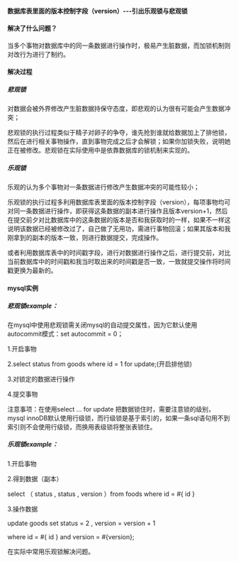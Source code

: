 #### 数据库表里面的版本控制字段（version）---引出乐观锁与悲观锁

#### 解决了什么问题？

当多个事物对数据库中的同一条数据进行操作时，极易产生脏数据，而加锁机制则对改行为进行了制约。

#### 解决过程

##### 悲观锁

对数据会被外界修改产生脏数据持保守态度，即悲观的认为很有可能会产生数据冲突；

悲观锁的执行过程类似于精子对卵子的争夺，谁先抢到谁就给数据加上了排他锁，然后在进行相关事物操作，直到事物完成之后才会解锁；如果你加锁失败，说明她正在被修改。悲观锁在实际使用中是依靠数据库的锁机制来实现的。

##### 乐观锁

乐观的认为多个事物对一条数据进行修改产生数据冲突的可能性较小；

乐观锁的执行过程多利用数据库表里面的版本控制字段（version），每项事物均可对同一条数据进行操作，即获得这条数据的副本进行操作且版本version+1，然后在提交前夕对比数据库中的这条数据的版本是否和我获取时的一样，如果不一样这说明该数据已经被修改过了，自己做了无用功，需进行事物回滚；如果其版本和我刚拿到的副本的版本一致，则进行数据提交，完成操作。

或者利用数据库表中的时间戳字段，进行对数据进行操作之后，进行提交前，对比当前数据库中的时间戳和我当时取出来的时间戳是否一致，一致就提交操作将时间戳更换为最新的。

#### mysql实例

##### 悲观锁example：

在mysql中使用悲观锁需关闭mysql的自动提交属性，因为它默认使用autocommit模式：set autocommit = 0；

1.开启事物

2.select status from goods where id = 1 for update;(开启排他锁)

3.对锁定的数据进行操作

4.提交事物

注意事项：在使用select  ... for update 把数据锁住时，需要注意锁的级别，mysql innoDB默认使用行级锁，而行级锁是基于索引的，如果一条sql语句用不到索引则不会使用行级锁，而换用表级锁将整张表锁住。

##### 乐观锁example：

1.开启事物

2.得到数据（副本）

select （ status , status , version ）from foods where id = #{ id } 

3.操作数据

update goods set status = 2 , version = version + 1

where id = #{ id } and version = #{version};

在实际中常用乐观锁解决问题。












